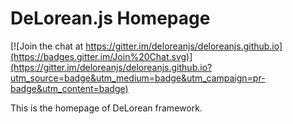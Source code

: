 # DeLorean.js Homepage

[![Join the chat at https://gitter.im/deloreanjs/deloreanjs.github.io](https://badges.gitter.im/Join%20Chat.svg)](https://gitter.im/deloreanjs/deloreanjs.github.io?utm_source=badge&utm_medium=badge&utm_campaign=pr-badge&utm_content=badge)

This is the homepage of DeLorean framework.
